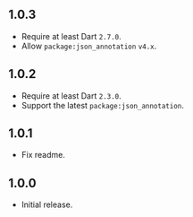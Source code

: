 ## 1.0.3

- Require at least Dart `2.7.0`.
- Allow `package:json_annotation` `v4.x`.

## 1.0.2

- Require at least Dart `2.3.0`.
- Support the latest `package:json_annotation`.

## 1.0.1

- Fix readme.

## 1.0.0

- Initial release.
